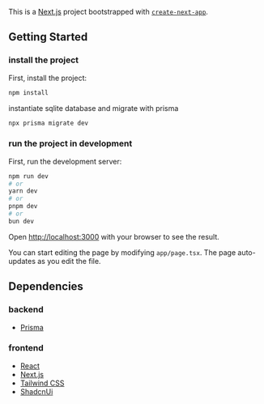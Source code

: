 This is a [Next.js](https://nextjs.org) project bootstrapped with [`create-next-app`](https://nextjs.org/docs/app/api-reference/cli/create-next-app).

## Getting Started

### install the project 
First, install the project:

```bash
npm install
```

instantiate sqlite database and migrate with prisma
```bash
npx prisma migrate dev
```

### run the project in development
First, run the development server:

```bash
npm run dev
# or
yarn dev
# or
pnpm dev
# or
bun dev
```

Open [http://localhost:3000](http://localhost:3000) with your browser to see the result.

You can start editing the page by modifying `app/page.tsx`. The page auto-updates as you edit the file.

## Dependencies

### backend
- [Prisma](https://www.prisma.io/)

### frontend
- [React](https://reactjs.org/)
- [Next.js](https://nextjs.org)
- [Tailwind CSS](https://tailwindcss.com/)
- [ShadcnUi](https://shadcn-ui.vercel.app/)
